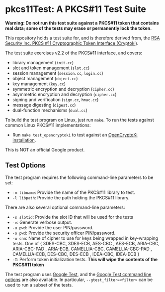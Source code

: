 pkcs11Test: A PKCS#11 Test Suite
================================

**Warning: Do not run this test suite against a PKCS#11 token that contains real data; some of the tests may erase or
  permanently lock the token.**

This repository holds a test suite for, and is therefore derived from, the
[RSA Security Inc. PKCS #11 Cryptographic Token Interface (Cryptoki)](http://www.emc.com/emc-plus/rsa-labs/standards-initiatives/pkcs-11-cryptographic-token-interface-standard.htm).

The test suite exercises v2.2 of the PKCS#11 interface, and covers:

- library management (`init.cc`)
- slot and token management (`slot.cc`)
- session management (`session.cc`, `login.cc`)
- object management (`object.cc`)
- key management (`key.cc`)
- symmetric encryption and decryption (`cipher.cc`)
- asymmetric encryption and decryption (`cipher.cc`)
- signing and verification (`sign.cc`, `hmac.cc`)
- message digesting (`digest.cc`)
- dual-function mechanisms (`dual.cc`)


To build the test program on Linux, just run `make`.  To run the tests against
common Linux PKCS#11 implementations:

 - Run `make test_opencryptoki` to test against an
   [OpenCryptoKi](http://sourceforge.net/projects/opencryptoki/) [installation](https://packages.debian.org/wheezy/admin/opencryptoki).

This is NOT an official Google product.


Test Options
------------

The test program requires the following command-line parameters to be set:

 - `-m libname`: Provide the name of the PKCS#11 library to test.
 - `-l libpath`: Provide the path holding the PKCS#11 library.

There are also several optional command-line parameters:

 - `-s slotid`: Provide the slot ID that will be used for the tests
 - `-v`: Generate verbose output.
 - `-u pwd`: Provide the user PIN/password.
 - `-o pwd`: Provide the security officer PIN/password.
 - `-w cnm`: Name of cipher to use for keys being wrapped in key-wrapping tests. One of {
              3DES-CBC, 3DES-ECB, AES-CBC
            , AES-ECB, ARIA-CBC, ARIA-CBC-PAD
            , ARIA-ECB, CAMELLIA-CBC, CAMELLIA-CBC-PAD
            , CAMELLIA-ECB, DES-CBC, DES-ECB
            , IDEA-CBC, IDEA-ECB }
 - `-I`: Perform token initialization tests. **This will wipe the contents of the PKCS#11 token**

The test program uses [Google Test](https://code.google.com/p/googletest/), and
the
[Google Test command line options](https://code.google.com/p/googletest/wiki/V1_6_AdvancedGuide#Running_Test_Programs:_Advanced_Options)
are also available.  In particular, `--gtest_filter=<filter>` can be used to run a subset of the tests.
